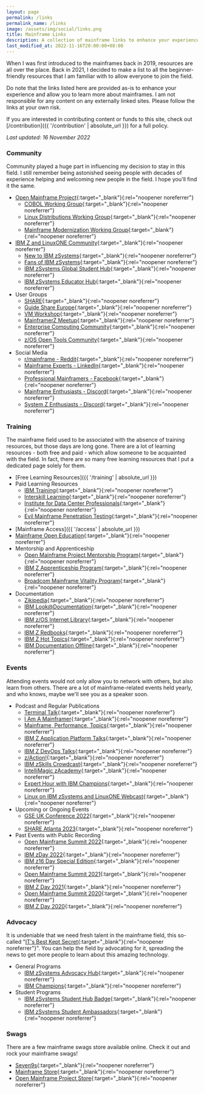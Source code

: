 ```yaml
---
layout: page
permalink: /links
permalink_name: /links
image: /assets/img/social/links.png
title: Mainframe Links
description: A collection of mainframe links to enhance your experience and allow you to learn more about mainframes.
last_modified_at: 2022-11-16T20:00:00+08:00
---
```


When I was first introduced to the mainframes back in 2019, resources are all over the place. Back in 2021, I decided to make a list to all the beginner-friendly resources that I am familiar with to allow everyone to join the field.

Do note that the links listed here are provided as-is to enhance your experience and allow you to learn more about mainframes. I am not responsible for any content on any externally linked sites. Please follow the links at your own risk.

If you are interested in contributing content or funds to this site, check out [/contribution]({{ '/contribution' | absolute_url }}) for a full policy.

*Last updated: 16 November 2022*

### Community

Community played a huge part in influencing my decision to stay in this field. I still remember being astonished seeing people with decades of experience helping and welcoming new people in the field. I hope you'll find it the same.

- [Open Mainframe Project](https://openmainframeproject.org/){:target="_blank"}{:rel="noopener noreferrer"}
  * [COBOL Working Group](https://lists.openmainframeproject.org/g/wg-cobol){:target="_blank"}{:rel="noopener noreferrer"}
  * [Linux Distributions Working Group](https://wiki.openmainframeproject.org/display/LinuxDistrosWG){:target="_blank"}{:rel="noopener noreferrer"}
  * [Mainframe Modernization Working Group](https://lists.openmainframeproject.org/g/wg-mainframe-modernization){:target="_blank"}{:rel="noopener noreferrer"}
- [IBM Z and LinuxONE Community](https://www.ibm.com/community/z/){:target="_blank"}{:rel="noopener noreferrer"}
  * [New to IBM zSystems](https://ibm.biz/newtoibmz){:target="_blank"}{:rel="noopener noreferrer"}
  * [Fans of IBM zSystems](https://ibm.biz/zSystemsFans){:target="_blank"}{:rel="noopener noreferrer"}
  * [IBM zSystems Global Student Hub](https://ibm.biz/studenthub){:target="_blank"}{:rel="noopener noreferrer"}
  * [IBM zSystems Educator Hub](https://ibm.biz/educatorhub){:target="_blank"}{:rel="noopener noreferrer"}
- User Groups
  * [SHARE](https://www.share.org/){:target="_blank"}{:rel="noopener noreferrer"}
  * [Guide Share Europe](https://www.gse.org/){:target="_blank"}{:rel="noopener noreferrer"}
  * [VM Workshop](http://www.vmworkshop.org/){:target="_blank"}{:rel="noopener noreferrer"}
  * [MainframerZ Meetup](https://www.meetup.com/MainframerZ-London/){:target="_blank"}{:rel="noopener noreferrer"}
  * [Enterprise Computing Community](https://ecc.marist.edu/){:target="_blank"}{:rel="noopener noreferrer"}
  * [z/OS Open Tools Community](https://zosopentools.github.io/meta/#/){:target="_blank"}{:rel="noopener noreferrer"}
- Social Media
  * [r/mainframe - Reddit](https://www.reddit.com/r/mainframe/){:target="_blank"}{:rel="noopener noreferrer"}
  * [Mainframe Experts - LinkedIn](https://www.linkedin.com/groups/910927/){:target="_blank"}{:rel="noopener noreferrer"}
  * [Professional Mainframers - Facebook](https://www.facebook.com/groups/ProfessionalMainframers/){:target="_blank"}{:rel="noopener noreferrer"}
  * [Mainframe Enthusiasts - Discord](https://discord.gg/eyRjj4t){:target="_blank"}{:rel="noopener noreferrer"}
  * [System Z Enthusiasts - Discord](https://discord.gg/rFXEVKK7AH){:target="_blank"}{:rel="noopener noreferrer"}

### Training

The mainframe field used to be associated with the absence of training resources, but those days are long gone. There are a lot of learning resources - both free and paid - which allow someone to be acquainted with the field. In fact, there are so many free learning resources that I put a dedicated page solely for them.

- [Free Learning Resources]({{ '/training' | absolute_url }})
- Paid Learning Resources
  * [IBM Training](https://www.ibm.com/training/mainframe/){:target="_blank"}{:rel="noopener noreferrer"}
  * [Interskill Learning](https://www.interskill.com/){:target="_blank"}{:rel="noopener noreferrer"}
  * [Institute for Data Center Professionals](https://idcp.marist.edu/zos-program-overview){:target="_blank"}{:rel="noopener noreferrer"}
  * [Evil Mainframe Penetration Testing](https://evilmainframe.com/){:target="_blank"}{:rel="noopener noreferrer"}
- [Mainframe Access]({{ '/access' | absolute_url }})
- [Mainframe Open Education](https://open-mainframe-project.gitbook.io/mainframe-open-education-project/){:target="_blank"}{:rel="noopener noreferrer"}
- Mentorship and Apprenticeship
  * [Open Mainframe Project Mentorship Program](https://www.openmainframeproject.org/projects/mentorship-program){:target="_blank"}{:rel="noopener noreferrer"}
  * [IBM Z Apprenticeship Program](https://www.franklinapprenticeships.com/job/ibm-z-apprenticeship/){:target="_blank"}{:rel="noopener noreferrer"}
  * [Broadcom Mainframe Vitality Program](https://mainframe.broadcom.com/education/mainframe-vitality-program){:target="_blank"}{:rel="noopener noreferrer"}
- Documentation
  * [Zikipedia](https://ibmredbooks.github.io/zikipedia/){:target="_blank"}{:rel="noopener noreferrer"}
  * [IBM Look@Documentation](https://www-40.ibm.com/servers/resourcelink/svc00100.nsf/pages/look@kc-multi-product?OpenDocument){:target="_blank"}{:rel="noopener noreferrer"}
  * [IBM z/OS Internet Library](https://www-40.ibm.com/servers/resourcelink/svc00100.nsf/pages/zosInternetLibrary?OpenDocument){:target="_blank"}{:rel="noopener noreferrer"}
  * [IBM Z Redbooks](https://www.redbooks.ibm.com/domains/zsystems){:target="_blank"}{:rel="noopener noreferrer"}
  * [IBM Z Hot Topics](https://zos-hot-topics.com/){:target="_blank"}{:rel="noopener noreferrer"}
  * [IBM Documentation Offline](https://www.ibm.com/docs/en/offline){:target="_blank"}{:rel="noopener noreferrer"}

### Events

Attending events would not only allow you to network with others, but also learn from others. There are a lot of mainframe-related events held yearly, and who knows, maybe we'll see you as a speaker soon.

- Podcast and Regular Publications
  * [Terminal Talk](https://www.terminaltalk.net/){:target="_blank"}{:rel="noopener noreferrer"}
  * [I Am A Mainframer](https://www.openmainframeproject.org/news/podcast){:target="_blank"}{:rel="noopener noreferrer"}
  * [Mainframe, Performance, Topics](https://anchor.fm/marna-walle){:target="_blank"}{:rel="noopener noreferrer"}
  * [IBM Z Application Platform Talks](https://developer.ibm.com/podcasts/z-application-platform-talks/){:target="_blank"}{:rel="noopener noreferrer"}
  * [IBM Z DevOps Talks](https://developer.ibm.com/podcasts/z_devops_talks_podcast/){:target="_blank"}{:rel="noopener noreferrer"}
  * [z/Action!](https://techtv.bemyapp.com/#/sponsors/z-action){:target="_blank"}{:rel="noopener noreferrer"}
  * [IBM zSkills Crowdcast](https://www.crowdcast.io/ibmz){:target="_blank"}{:rel="noopener noreferrer"}
  * [IntelliMagic zAcademy](https://www.intellimagic.com/zacademy/){:target="_blank"}{:rel="noopener noreferrer"}
  * [Expert Hour with IBM Champions](https://ibm.webcasts.com/starthere.jsp?ei=1562165&tp_key=2f59feab75){:target="_blank"}{:rel="noopener noreferrer"}
  * [Linux on IBM zSystems and LinuxONE Webcast](https://www.ibm.com/support/pages/node/6351445){:target="_blank"}{:rel="noopener noreferrer"}
- Upcoming or Ongoing Events
  * [GSE UK Conference 2022](https://conferences.gse.org.uk/2022){:target="_blank"}{:rel="noopener noreferrer"}
  * [SHARE Atlanta 2023](https://www.share.org/Events/SHARE-Atlanta-2023){:target="_blank"}{:rel="noopener noreferrer"}
- Past Events with Public Recording
  * [Open Mainframe Summit 2022](https://www.youtube.com/playlist?list=PL8REpLGaY9QHyZhlGOQLx8iT9B1LgVoF0){:target="_blank"}{:rel="noopener noreferrer"}
  * [IBM zDay 2022](https://ibmzday.bemyapp.com/2022){:target="_blank"}{:rel="noopener noreferrer"}
  * [IBM z16 Day Special Edition](https://www.ibm.com/community/z/ibm-z16-day-se-2022/){:target="_blank"}{:rel="noopener noreferrer"}
  * [Open Mainframe Summit 2021](https://www.youtube.com/playlist?list=PL8REpLGaY9QFFr5QMJ0Lh6TkUABpFB1ZB){:target="_blank"}{:rel="noopener noreferrer"}
  * [IBM Z Day 2021](https://www.ibm.com/community/z/ibm-z-day-2021/){:target="_blank"}{:rel="noopener noreferrer"}
  * [Open Mainframe Summit 2020](https://www.youtube.com/playlist?list=PL8REpLGaY9QGExAKP21tQ7v952Ri6re9p){:target="_blank"}{:rel="noopener noreferrer"}
  * [IBM Z Day 2020](https://www.ibm.com/community/z/2020-z-day-replays/){:target="_blank"}{:rel="noopener noreferrer"}

### Advocacy

It is undeniable that we need fresh talent in the mainframe field, this so-called "[IT's Best Kept Secret](https://www.youtube.com/watch?v=ZRnnc57tJDI){:target="_blank"}{:rel="noopener noreferrer"}". You can help the field by advocating for it, spreading the news to get more people to learn about this amazing technology.

- General Programs
  * [IBM zSystems Advocacy Hub](https://www.ibm.com/community/z/advocacy/){:target="_blank"}{:rel="noopener noreferrer"}
  * [IBM Champions](https://developer.ibm.com/champions/){:target="_blank"}{:rel="noopener noreferrer"}
- Student Programs
  * [IBM zSystems Student Hub Badge](https://www.ibm.com/community/z/ibm-z-global-student-hub-badge/){:target="_blank"}{:rel="noopener noreferrer"}
  * [IBM zSystems Student Ambassadors](https://yourbigyear.com/z-ambassador-powered-by-ibm){:target="_blank"}{:rel="noopener noreferrer"}

### Swags

There are a few mainframe swags store available online. Check it out and rock your mainframe swags!

- [Seven9s](https://www.etsy.com/shop/Seven9s){:target="_blank"}{:rel="noopener noreferrer"}
- [Mainframe Store](https://mainframestore.com/){:target="_blank"}{:rel="noopener noreferrer"}
- [Open Mainframe Project Store](https://store.openmainframeproject.org/){:target="_blank"}{:rel="noopener noreferrer"}